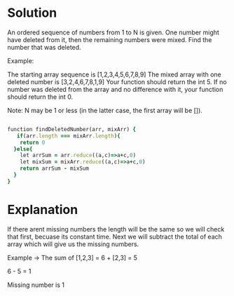 # Solution

An ordered sequence of numbers from 1 to N is given. One number might have deleted from it, then the remaining numbers were mixed. Find the number that was deleted.

Example:

The starting array sequence is [1,2,3,4,5,6,7,8,9]
The mixed array with one deleted number is [3,2,4,6,7,8,1,9]
Your function should return the int 5.
If no number was deleted from the array and no difference with it, your function should return the int 0.

Note: N may be 1 or less (in the latter case, the first array will be []).

```ruby

function findDeletedNumber(arr, mixArr) {
   if(arr.length === mixArr.length){
    return 0
  }else{
    let arrSum = arr.reduce((a,c)=>a+c,0)
    let mixSum = mixArr.reduce((a,c)=>a+c,0)
    return arrSum - mixSum
  }
}

```

# Explanation

If there arent missing numbers the length will be the same so we will check that first, becuase its constant time. Next we will subtract the total of each array which will give us the missing numbers.

Example -> The sum of [1,2,3] = 6  + [2,3] = 5 

6 - 5 = 1

Missing number is 1

